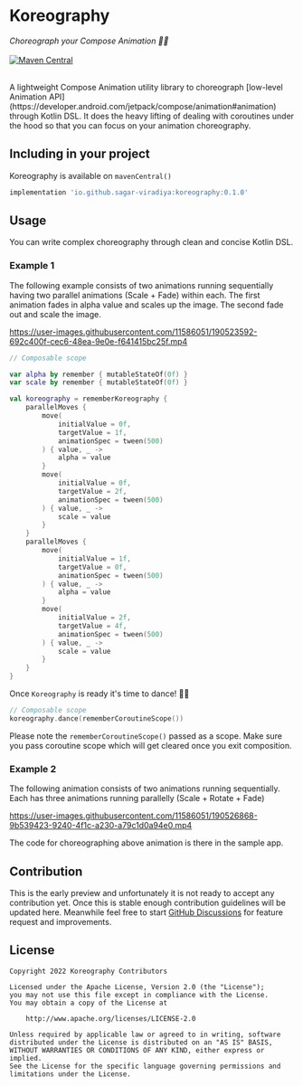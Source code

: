 # Koreography
_Choreograph your Compose Animation 💃🕺_
<br><br>
[![Maven Central](https://img.shields.io/maven-central/v/io.github.sagar-viradiya/koreography)](https://search.maven.org/artifact/io.github.sagar-viradiya/koreography)

<br>
A lightweight Compose Animation utility library to choreograph [low-level Animation API](https://developer.android.com/jetpack/compose/animation#animation) through Kotlin DSL. It does the heavy lifting of dealing with coroutines under the hood so that you can focus on your animation choreography.

## Including in your project
Koreography is available on `mavenCentral()`

```groovy
implementation 'io.github.sagar-viradiya:koreography:0.1.0'
```

## Usage

You can write complex choreography through clean and concise Kotlin DSL. 

### Example 1
The following example consists of two animations running sequentially having two parallel animations (Scale + Fade) within each. The first animation fades in alpha value and scales up the image. The second fade out and scale the image.

https://user-images.githubusercontent.com/11586051/190523592-692c400f-cec6-48ea-9e0e-f641415bc25f.mp4

```kotlin
// Composable scope

var alpha by remember { mutableStateOf(0f) }
var scale by remember { mutableStateOf(0f) }

val koreography = rememberKoreography {
    parallelMoves {
        move(
            initialValue = 0f,
            targetValue = 1f,
            animationSpec = tween(500)
        ) { value, _ ->
            alpha = value
        }
        move(
            initialValue = 0f,
            targetValue = 2f,
            animationSpec = tween(500)
        ) { value, _ ->
            scale = value
        }
    }
    parallelMoves {
        move(
            initialValue = 1f,
            targetValue = 0f,
            animationSpec = tween(500)
        ) { value, _ ->
            alpha = value
        }
        move(
            initialValue = 2f,
            targetValue = 4f,
            animationSpec = tween(500)
        ) { value, _ ->
            scale = value
        }
    }
}
```

Once `Koreography` is ready it's time to dance! 💃🕺

```kotlin
// Composable scope
koreography.dance(rememberCoroutineScope())
```

Please note the `rememberCoroutineScope()` passed as a scope. Make sure you pass coroutine scope which will get cleared once you exit composition.

### Example 2

The following animation consists of two animations running sequentially. Each has three animations running parallelly (Scale + Rotate + Fade) 

https://user-images.githubusercontent.com/11586051/190526868-9b539423-9240-4f1c-a230-a79c1d0a94e0.mp4

The code for choreographing above animation is there in the sample app.

## Contribution

This is the early preview and unfortunately it is not ready to accept any contribution yet. Once this is stable enough contribution guidelines will be updated here. Meanwhile feel free to start [GitHub Discussions](https://github.com/sagar-viradiya/koreography/discussions) for feature request and improvements.

## License

    Copyright 2022 Koreography Contributors

    Licensed under the Apache License, Version 2.0 (the "License");
    you may not use this file except in compliance with the License.
    You may obtain a copy of the License at

        http://www.apache.org/licenses/LICENSE-2.0

    Unless required by applicable law or agreed to in writing, software
    distributed under the License is distributed on an "AS IS" BASIS,
    WITHOUT WARRANTIES OR CONDITIONS OF ANY KIND, either express or implied.
    See the License for the specific language governing permissions and
    limitations under the License.
